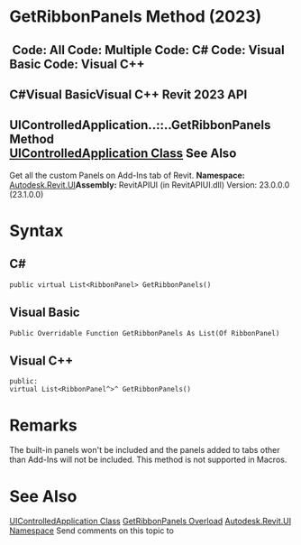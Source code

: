 # GetRibbonPanels Method (2023)

﻿
 Code: All Code: Multiple Code: C# Code: Visual Basic Code: Visual C++   
---  
C#Visual BasicVisual C++
Revit 2023 API  
---  
UIControlledApplication..::..GetRibbonPanels Method   
[UIControlledApplication Class](4638c568-a118-1d57-ceed-a57595202644.md "UIControlledApplication Class") See Also  
---  
Get all the custom Panels on Add-Ins tab of Revit.
**Namespace:** [Autodesk.Revit.UI](e86fd90a-8957-02a6-da7f-ced248966e3e.md "Autodesk.Revit.UI Namespace")**Assembly:** RevitAPIUI (in RevitAPIUI.dll) Version: 23.0.0.0 (23.1.0.0)
# Syntax
C#  
---  
```text
public virtual List<RibbonPanel> GetRibbonPanels()
```
  
Visual Basic  
---  
```text
Public Overridable Function GetRibbonPanels As List(Of RibbonPanel)
```
  
Visual C++  
---  
```text
public:
virtual List<RibbonPanel^>^ GetRibbonPanels()
```
  
# Remarks
The built-in panels won't be included and the panels added to tabs other than Add-Ins will not be included. This method is not supported in Macros.
# See Also
[UIControlledApplication Class](4638c568-a118-1d57-ceed-a57595202644.md "UIControlledApplication Class")
[GetRibbonPanels Overload](c5ea638f-47e2-3301-1304-8f39519e47c3.md "GetRibbonPanels Method")
[Autodesk.Revit.UI Namespace](e86fd90a-8957-02a6-da7f-ced248966e3e.md "Autodesk.Revit.UI Namespace")
Send comments on this topic to 